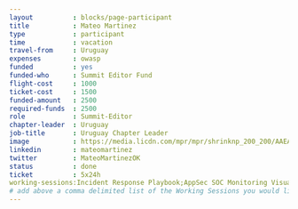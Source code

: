 ```yaml
---
layout          : blocks/page-participant
title           : Mateo Martinez
type            : participant
time            : vacation
travel-from     : Uruguay
expenses        : owasp
funded          : yes
funded-who      : Summit Editor Fund
flight-cost     : 1000
ticket-cost     : 1500
funded-amount   : 2500
required-funds  : 2500
role            : Summit-Editor
chapter-leader  : Uruguay
job-title       : Uruguay Chapter Leader
image           : https://media.licdn.com/mpr/mpr/shrinknp_200_200/AAEAAQAAAAAAAAeMAAAAJDM4YTJiOGI0LWJkZDItNDliOC1iNzU4LWQ3Njk0ZmNhMWUxOQ.jpg
linkedin        : mateomartinez
twitter         : MateoMartinezOK
status          : done
ticket          : 5x24h
working-sessions:Incident Response Playbook;AppSec SOC Monitoring Visualisation;Owasp Latam Region;Owasp Student Chapters;What Should be Added to the Top 10;Threat and Vulnerability Management;Machine Learning and Security
# add above a comma delimited list of the Working Sessions you would like to attend (use the session's title)
---
```

